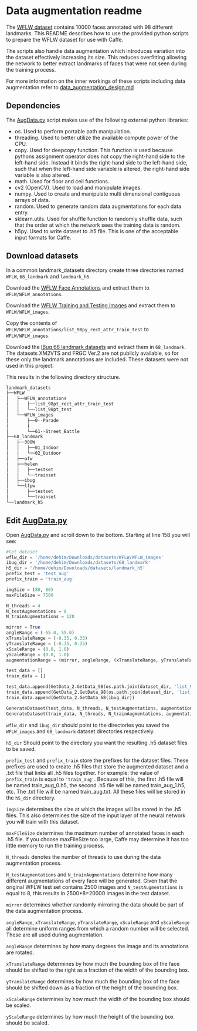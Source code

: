 # Data augmentation readme

The [WFLW dataset](https://wywu.github.io/projects/LAB/WFLW.html) contains 10000 faces annotated with 98 different landmarks. This README describes how to use the provided python scripts to prepare the WFLW dataset for use with Caffe.

The scripts also handle data augmentation which introduces variation into the dataset effectively increasing its size. This reduces overfitting allowing the network to better extract landmarks of faces that were not seen during the training process.

For more information on the inner workings of these scripts including data augmentation refer to [data_augmentation_design.md](data_augmentation_design.md)

## Dependencies

The [AugData.py](../python/AugData.py) script makes use of the following external python libraries:

* os. Used to perform portable path manipulation.
* threading. Used to better utilize the available compute power of the CPU.
* copy. Used for deepcopy function. This function is used because pythons assignment operator does not copy the right-hand side to the left-hand side. Instead it binds the right-hand side to the left-hand side, such that when the left-hand side variable is altered, the right-hand side variable is also altered.
* math. Used for floor and ceil functions.
* cv2 (OpenCV). Used to load and manipulate images.
* numpy. Used to create and manipulate multi dimensional contiguous arrays of data.
* random. Used to generate random data augmentations for each data entry.
* sklearn.utils. Used for shuffle function to randomly shuffle data, such that the order at which the network sees the training data is random.
* h5py. Used to write dataset to .h5 file. This is one of the acceptable input formats for Caffe.

## Download datasets

In a common landmark_datasets directory create three directories named `WFLW`, `68_landmark` and `landmark_h5`.

Download the [WFLW Face Annotations](https://wywu.github.io/projects/LAB/support/WFLW_annotations.tar.gz) and extract them to `WFLW/WFLW_annotations`.

Download the [WFLW Training and Testing Images](https://drive.google.com/open?id=1hzBd48JIdWTJSsATBEB_eFVvPL1bx6UC) and extract them to `WFLW/WFLW_images`.

Copy the contents of `WFLW/WFLW_annotations/list_98py_rect_attr_train_test` to `WFLW/WFLW_images`.

Download the [IBug 68 landmark datasets](https://ibug.doc.ic.ac.uk/resources/facial-point-annotations/) and extract them in `68_landmark`. The datasets XM2VTS and FRGC Ver.2 are not publicly available, so for these only the landmark annotations are included. These datasets were not used in this project.

This results in the following directory structure.

```bash
landmark_datasets
├──WFLW
│   ├──WFLW_annotations
│   │   ├──list_98pt_rect_attr_train_test
│   │   └──list_98pt_test
│   └──WFLW_images
│       ├──0--Parade
│       ┋
│       └──61--Street_Battle
├──68_landmark
│   ├──300W
│   │   ├──01_Indoor
│   │   └──02_Outdoor
│   ├──afw
│   ├──helen
│   │   ├──testset
│   │   └──trainset
│   ├──ibug
│   └──lfpw
│       ├──testset
│       └──trainset
└──landmark_h5
```

## Edit [AugData.py](../python/AugData.py)

Open [AugData.py](../python/AugData.py) and scroll down to the bottom. Starting at line 158 you will see:

```python
#Get dataset
wflw_dir = '/home/dehim/Downloads/datasets/WFLW/WFLW_images'
ibug_dir = '/home/dehim/Downloads/datasets/68_landmark'
h5_dir = '/home/dehim/Downloads/datasets/landmark_h5'
prefix_test = 'test_aug'
prefix_train = 'train_aug'

imgSize = (80, 80)
maxFileSize = 7500

N_threads = 4
N_testAugmentations = 8
N_trainAugmentations = 128

mirror = True
angleRange = (-55.0, 55.0)
xTranslateRange = (-0.35, 0.35)
yTranslateRange = (-0.35, 0.35)
xScaleRange = (0.8, 1.8)
yScaleRange = (0.8, 1.8)
augmentationRange = (mirror, angleRange, (xTranslateRange, yTranslateRange), (xScaleRange, yScaleRange))

test_data = []
train_data = []

test_data.append(GetData_2.GetData_98(os.path.join(dataset_dir, 'list_98pt_rect_attr_test.txt')))
train_data.append(GetData_2.GetData_98(os.path.join(dataset_dir, 'list_98pt_rect_attr_train.txt')))
train_data.append(GetData_2.GetData_68(ibug_dir))

GenerateDataset(test_data, N_threads, N_testAugmentations, augmentationRange, imgSize, maxFileSize, h5_dir, prefix_test)
GenerateDataset(train_data, N_threads, N_trainAugmentations, augmentationRange, imgSize, maxFileSize, h5_dir, prefix_train)
```

`wflw_dir` and `ibug_dir` should point to the directories you saved the `WFLW_images` and `68_landmark` dataset directories respectively.

`h5_dir` Should point to the directory you want the resulting .h5 dataset files to be saved.

`prefix_test` and `prefix_train` store the prefixes for the dataset files. These prefixes are used to create .h5 files that store the augmented dataset and a .txt file that links all .h5 files together. For example: the value of `prefix_train` is equal to `'train_aug'`. Because of this, the first .h5 file will be named train_aug_0.h5, the second .h5 file will be named train_aug_1.h5, etc. The .txt file will be named train_aug.txt. All these files will be stored in the `h5_dir` directory.

`imgSize` determines the size at which the images will be stored in the .h5 files. This also determines the size of the input layer of the neural network you will train with this dataset.

`maxFileSize` determines the maximum number of annotated faces in each .h5 file. If you choose maxFileSize too large, Caffe may determine it has too little memory to run the training process.

`N_threads` denotes the number of threads to use during the data augmentation process.

`N_testAugmentations` and `N_trainAugmentations` determine how many different augmentations of every face will be generated. Given that the original WFLW test set contains 2500 images and `N_testAugmentations` is equal to 8, this results in 2500\*8=20000 images in the test dataset.

`mirror` determines whether randomly mirroring the data should be part of the data augmentation process.

`angleRange`, `xTranslateRange`, `yTranslateRange`, `xScaleRange` and `yScaleRange`  all determine uniform ranges from which a random number will be selected. These are all used during augmentation.

`angleRange` determines by how many degrees the image and its annotations are rotated.

`xTranslateRange` determines by how much the bounding box of the face should be shifted to the right as a fraction of the width of the bounding box.

`yTranslateRange` determines by how much the bounding box of the face should be shifted down as a fraction of the height of the bounding box.

`xScaleRange` determines by how much the width of the bounding box should be scaled.

`yScaleRange` determines by how much the height of the bounding box should be scaled.